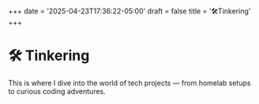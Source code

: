 +++
date = '2025-04-23T17:36:22-05:00'
draft = false
title = '🛠Tinkering'
+++
# 🛠 Tinkering

This is where I dive into the world of tech projects — from homelab setups to curious coding adventures.
